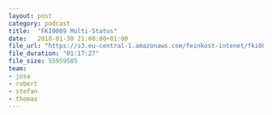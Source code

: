 ```yaml
---
layout: post
category: podcast
title:  "FKI0009 Multi-Status"
date:   2018-01-30 21:00:00+01:00
file_url: "https://s3.eu-central-1.amazonaws.com/feinkost-intenet/fki0009.mp3"
file_duration: "01:17:27"
file_size: 55959585
team:
- josa
- robert
- stefan
- thomas
---
```

